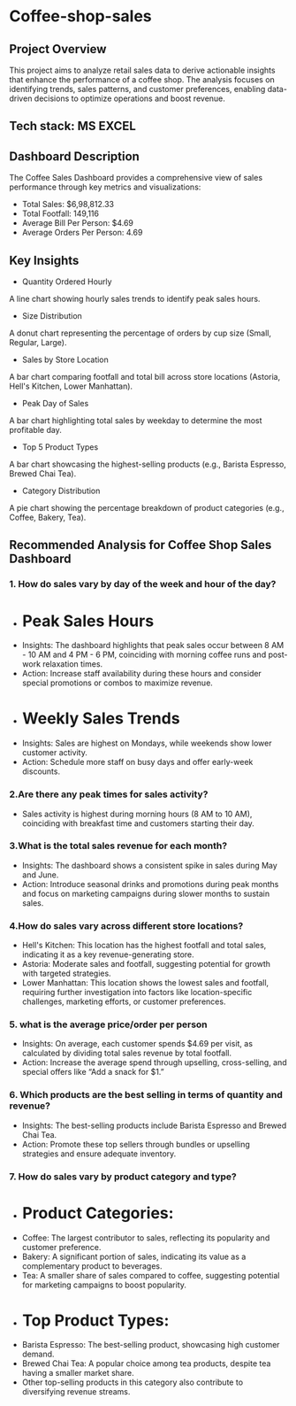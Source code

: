 # Coffee-shop-sales
## Project Overview
This project aims to analyze retail sales data to derive actionable insights that enhance the performance of a coffee shop. The analysis focuses on identifying trends, sales patterns, and customer preferences, enabling data-driven decisions to optimize operations and boost revenue.

## Tech stack: MS EXCEL

## Dashboard Description
The Coffee Sales Dashboard provides a comprehensive view of sales performance through key metrics and visualizations:

- Total Sales: $6,98,812.33
- Total Footfall: 149,116
- Average Bill Per Person: $4.69
- Average Orders Per Person: 4.69

## Key Insights
- Quantity Ordered Hourly

A line chart showing hourly sales trends to identify peak sales hours.
- Size Distribution

A donut chart representing the percentage of orders by cup size (Small, Regular, Large).
- Sales by Store Location

A bar chart comparing footfall and total bill across store locations (Astoria, Hell's Kitchen, Lower Manhattan).
- Peak Day of Sales

A bar chart highlighting total sales by weekday to determine the most profitable day.
- Top 5 Product Types

A bar chart showcasing the highest-selling products (e.g., Barista Espresso, Brewed Chai Tea).
- Category Distribution

A pie chart showing the percentage breakdown of product categories (e.g., Coffee, Bakery, Tea).

## Recommended Analysis for Coffee Shop Sales Dashboard
### 1.  How do sales vary by day of the week and hour of the day?
- # Peak Sales Hours
- Insights: The dashboard highlights that peak sales occur between 8 AM - 10 AM and 4 PM - 6 PM, coinciding with morning coffee runs and post-work relaxation times.
- Action: Increase staff availability during these hours and consider special promotions or combos to maximize revenue.
- # Weekly Sales Trends
- Insights: Sales are highest on Mondays, while weekends show lower customer activity.
- Action: Schedule more staff on busy days and offer early-week discounts.
 ### 2.Are there any peak times for sales activity?
 - Sales activity is highest during morning hours (8 AM to 10 AM), coinciding with breakfast time and customers starting their day.
 ###  3.What is the total sales revenue for each month?
- Insights: The dashboard shows a consistent spike in sales during May and June.
- Action: Introduce seasonal drinks and promotions during peak months and focus on marketing campaigns during slower months to sustain sales.
### 4.How do sales vary across different store locations?
- Hell's Kitchen: This location has the highest footfall and total sales, indicating it as a key revenue-generating store.
- Astoria: Moderate sales and footfall, suggesting potential for growth with targeted strategies.
- Lower Manhattan: This location shows the lowest sales and footfall, requiring further investigation into factors like location-specific challenges, marketing efforts, or customer preferences.
### 5. what is the average price/order per person
- Insights: On average, each customer spends $4.69 per visit, as calculated by dividing total sales revenue by total footfall.
- Action: Increase the average spend through upselling, cross-selling, and special offers like “Add a snack for $1.”
### 6. Which products are the best selling in terms of quantity and revenue?
- Insights: The best-selling products include Barista Espresso and Brewed Chai Tea.
- Action: Promote these top sellers through bundles or upselling strategies and ensure adequate inventory.
### 7. How do sales vary by product category and type?
- # Product Categories:
- Coffee: The largest contributor to sales, reflecting its popularity and customer preference.
- Bakery: A significant portion of sales, indicating its value as a complementary product to beverages.
- Tea: A smaller share of sales compared to coffee, suggesting potential for marketing campaigns to boost popularity.
- # Top Product Types:
- Barista Espresso: The best-selling product, showcasing high customer demand.
- Brewed Chai Tea: A popular choice among tea products, despite tea having a smaller market share.
- Other top-selling products in this category also contribute to diversifying revenue streams.





